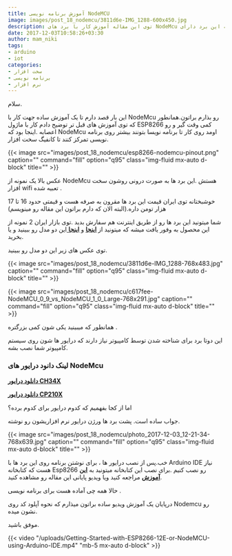 ```yaml
---
title: آموزش برنامه نویسی NodeMCU
image: images/post_18_nodemcu/3811d6e-IMG_1288-600x450.jpg
description: توی این مقاله آموزش کار با برد های NodeMcu رو بررسی خواهیم کرد و یک آموزش ویدیویی ساده جهت برنامه نویسی این برد را به شما نشان خواهیم داد.لازم به ذکر است که این برد دارای wifi داخلی جهت برنامه نویسی است.
date: 2017-12-03T10:58:26+03:30
author: mam_niki
tags:
- arduino
- iot
categories:
- سخت افزار
- برنامه نویسی
- نرم افزار
---
```


سلام.

این بار قصد دارم تا یک آموزش ساده جهت کار با NodeMcu رو بذارم براتون.همانطور که توی آموزش های قبل تر توضیح دادم کار با ماژول ESP8266 کمی وقت گیر و رو اعصابه .اینجا بود که NodeMcu اومد روی کار تا برنامه نویسا بتونند بیشتر روی برنامه نویسی تمرکز کنند تا کانفیگ سخت افزار.

{{< image src="images/post_18_nodemcu/esp8266-nodemcu-pinout.png" caption="" command="fill" option="q95" class="img-fluid mx-auto d-block" title="" >}}

عکس بالا یک نمونه از NodeMcu هستش .این برد ها به صورت درونی روشون سخت افزار wifi تعبیه شده .

خوشبختانه توی ایران قیمت این برد ها مقرون به صرفه هست و قیمتی حدود 16 تا 17 هزار تومن داره.(البته الان که دارم براتون این مقاله رو مینویسم)

شما میتونید این برد ها رو از طریق اینترنت هم سفارش بدید .توی بازار ایران 2 نمونه از این محصول به وفور یافت میشه که میتونید از [**اینجا**](https://www.jahankitshop.com/market/d/6566) و [**اینجا** ](https://www.jahankitshop.com/market/d/6803)این دو مدل رو ببینید و یا بخرید.

توی عکس های زیر این دو مدل رو ببینید.

{{< image src="images/post_18_nodemcu/3811d6e-IMG_1288-768x483.jpg" caption="" command="fill" option="q95" class="img-fluid mx-auto d-block" title="" >}}


{{< image src="images/post_18_nodemcu/c617fee-NodeMCU_0_9_vs_NodeMCU_1_0_Large-768x291.jpg" caption="" command="fill" option="q95" class="img-fluid mx-auto d-block" title="" >}}

همانطور که میبینید یکی شون کمی بزرگتره .

این دوتا برد برای شناخته شدن توسط کامپیوتر نیاز دارند که درایور ها شون روی سیستم کامپیوتر شما نصب بشه.

### **لینک دانود درایور های NodeMcu** 

[**دانلود درایور CH34X**](/uploads/CH34X.zip)

[**دانلود درایور CP210X**](/uploads/cp210x.zip)

اما از کجا بفهمیم که کدوم درایور برای کدوم برده؟

جواب ساده است. پشت برد ها ورژن درایور نرم افزاریشون رو نوشته.

{{< image src="images/post_18_nodemcu/photo_2017-12-03_12-21-34-768x639.jpg" caption="" command="fill" option="q95" class="img-fluid mx-auto d-block" title="" >}}

خب.پس از نصب درایور ها ، برای نوشتن برنامه روی این برد ها با Arduino IDE نیاز هست که کتابخانه Esp8266 رو نصب کنیم .برای نصب این کتابخانه میتونید به **[این آموزش](/blog/post_17_esp/)** مراجعه کنید ویا ویدیو پایانی این مقاله رو مشاهده کنید.

حالا همه چی آماده هست برای برنامه نویسی .

درپایان یک آموزش ویدیو ساده براتون میذارم که نحوه آپلود کد روی Nodemcu رو نشون میده.

موفق باشید.

{{< video "/uploads/Getting-Started-with-ESP8266-12E-or-NodeMCU-using-Arduino-IDE.mp4" "mb-5 mx-auto d-block" >}}
